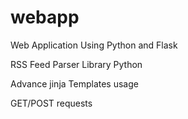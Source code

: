 # webapp
Web Application Using Python and Flask

RSS Feed Parser Library Python

Advance jinja Templates usage

GET/POST requests
